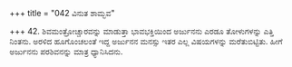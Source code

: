 +++
title = "042 ವಿನುತ ಶಾಮ್ಭವ"

+++
42. ಶಿವಮಂತ್ರೋಚ್ಚಾರವನ್ನು ಮಾಡುತ್ತಾ ಭಾವಭಕ್ತಿಯಿಂದ ಅರ್ಜುನನು ಎರಡೂ ತೋಳುಗಳನ್ನು ಎತ್ತಿ ನಿಂತನು. ಅರಳಿದ ಹೂಗೊಂಚಲಂತೆ ಇದ್ದ ಅರ್ಜುನನ ಮನಸ್ಸು ಇತರ ಎಲ್ಲ ವಿಷಯಗಳನ್ನು ಮರೆತುಬಿಟ್ಟಿತು. ಹೀಗೆ ಅರ್ಜುನನು ಪರಶಿವನನ್ನು ಮಾತ್ರ ಧ್ಯಾನಿಸಿದನು.